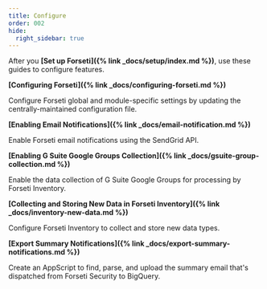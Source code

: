 ```yaml
---
title: Configure
order: 002
hide:
  right_sidebar: true
---
```


After you **[Set up Forseti]({% link _docs/setup/index.md %})**,
use these guides to configure features.

**[Configuring Forseti]({% link _docs/configuring-forseti.md %})**

Configure Forseti global and module-specific settings by updating the
centrally-maintained configuration file.

**[Enabling Email Notifications]({% link _docs/email-notification.md %})**

Enable Forseti email notifications using the SendGrid API.

**[Enabling G Suite Google Groups Collection]({% link _docs/gsuite-group-collection.md %})**

Enable the data collection of G Suite Google Groups for processing by Forseti
Inventory.

**[Collecting and Storing New Data in Forseti Inventory]({% link _docs/inventory-new-data.md %})**

Configure Forseti Inventory to collect and store new data types.

**[Export Summary Notifications]({% link _docs/export-summary-notifications.md %})**

Create an AppScript to find, parse, and upload the summary email that's
dispatched from Forseti Security to BigQuery.
